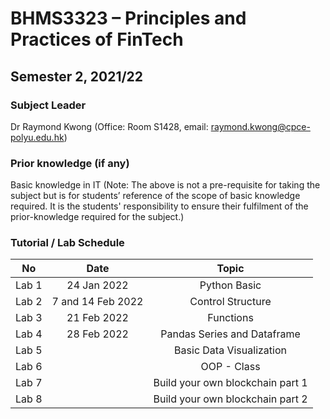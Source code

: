 # BHMS3323 – Principles and Practices of FinTech
## Semester 2, 2021/22

### Subject Leader
Dr Raymond Kwong (Office: Room S1428, email: raymond.kwong@cpce-polyu.edu.hk)

### Prior knowledge (if any)
Basic knowledge in IT
(Note: The above is not a pre-requisite for taking the subject but is for students’ reference of the scope of basic knowledge required.  It is the students' responsibility to ensure their fulfilment of the prior-knowledge required for the subject.)

### Tutorial / Lab Schedule

|No | Date |Topic |
|:-:|:-:|:-:|
|Lab 1| 24 Jan 2022 | Python Basic | 
|Lab 2| 7 and 14 Feb 2022 |Control Structure | 
|Lab 3| 21 Feb 2022 |Functions | 
|Lab 4| 28 Feb 2022 |Pandas Series and Dataframe | 
|Lab 5| |Basic Data Visualization | 
|Lab 6| |OOP - Class | 
|Lab 7| |Build your own blockchain part 1 | 
|Lab 8| |Build your own blockchain part 2 | 
